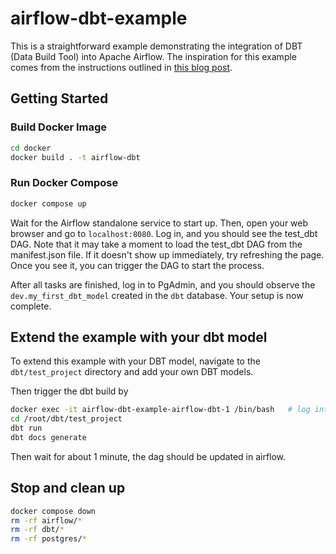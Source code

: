 # airflow-dbt-example

This is a straightforward example demonstrating the integration of DBT (Data Build Tool) into Apache Airflow. The inspiration for this example comes from the instructions outlined in [this blog post](https://www.datafold.com/blog/running-dbt-with-airflow).

## Getting Started

### Build Docker Image
  
```bash
cd docker
docker build . -t airflow-dbt
```

### Run Docker Compose

```bash
docker compose up
```

Wait for the Airflow standalone service to start up. Then, open your web browser and go to `localhost:8080`. 
Log in, and you should see the test_dbt DAG. Note that it may take a moment to load the test_dbt DAG from the manifest.json file. 
If it doesn't show up immediately, try refreshing the page.
Once you see it, you can trigger the DAG to start the process.

After all tasks are finished, log in to PgAdmin, and you should observe the `dev.my_first_dbt_model` created in the `dbt` database. Your setup is now complete.

## Extend the example with your dbt model

To extend this example with your DBT model, navigate to the `dbt/test_project` directory and add your own DBT models.

Then trigger the dbt build by

```bash
docker exec -it airflow-dbt-example-airflow-dbt-1 /bin/bash   # log into the docker container
cd /root/dbt/test_project
dbt run
dbt docs generate
```

Then wait for about 1 minute, the dag should be updated in airflow.

## Stop and clean up

```bash
docker compose down
rm -rf airflow/*
rm -rf dbt/*
rm -rf postgres/*
```
